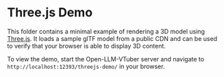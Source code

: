 # Three.js Demo

This folder contains a minimal example of rendering a 3D model using [Three.js](https://threejs.org/). It loads a sample glTF model from a public CDN and can be used to verify that your browser is able to display 3D content.

To view the demo, start the Open-LLM-VTuber server and navigate to `http://localhost:12393/threejs-demo/` in your browser.
